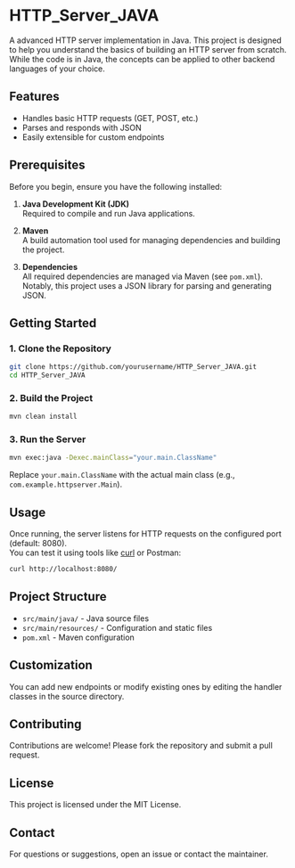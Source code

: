 # HTTP_Server_JAVA

A advanced HTTP server implementation in Java. This project is designed to help you understand the basics of building an HTTP server from scratch. While the code is in Java, the concepts can be applied to other backend languages of your choice.

## Features

- Handles basic HTTP requests (GET, POST, etc.)
- Parses and responds with JSON
- Easily extensible for custom endpoints

## Prerequisites

Before you begin, ensure you have the following installed:

1. **Java Development Kit (JDK)**  
   Required to compile and run Java applications.

2. **Maven**  
   A build automation tool used for managing dependencies and building the project.

3. **Dependencies**  
   All required dependencies are managed via Maven (see `pom.xml`). Notably, this project uses a JSON library for parsing and generating JSON.

## Getting Started

### 1. Clone the Repository

```sh
git clone https://github.com/yourusername/HTTP_Server_JAVA.git
cd HTTP_Server_JAVA
```

### 2. Build the Project

```sh
mvn clean install
```

### 3. Run the Server

```sh
mvn exec:java -Dexec.mainClass="your.main.ClassName"
```
Replace `your.main.ClassName` with the actual main class (e.g., `com.example.httpserver.Main`).

## Usage

Once running, the server listens for HTTP requests on the configured port (default: 8080).  
You can test it using tools like [curl](https://curl.se/) or Postman:

```sh
curl http://localhost:8080/
```

## Project Structure

- `src/main/java/` - Java source files
- `src/main/resources/` - Configuration and static files
- `pom.xml` - Maven configuration

## Customization

You can add new endpoints or modify existing ones by editing the handler classes in the source directory.

## Contributing

Contributions are welcome! Please fork the repository and submit a pull request.

## License

This project is licensed under the MIT License.

## Contact

For questions or suggestions, open an issue or contact the maintainer.
